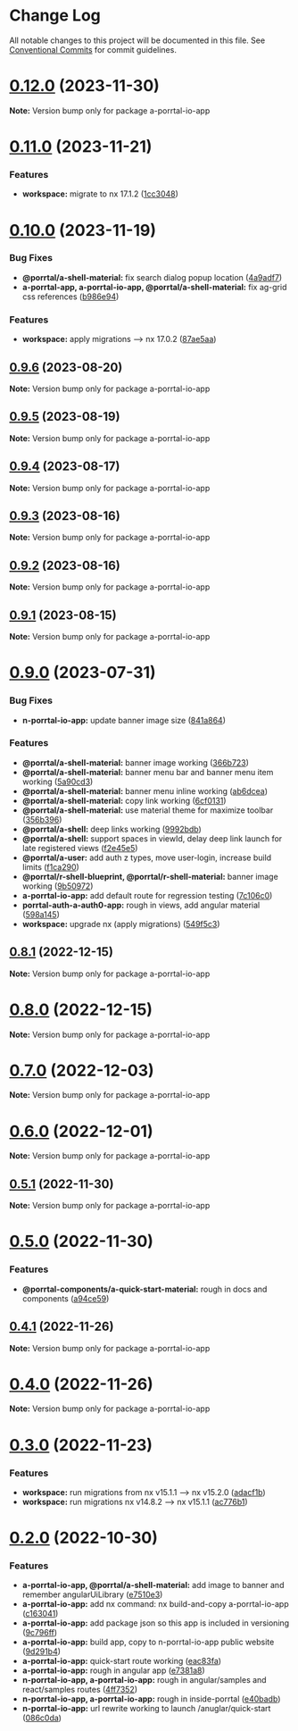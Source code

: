 # Change Log

All notable changes to this project will be documented in this file.
See [Conventional Commits](https://conventionalcommits.org) for commit guidelines.

# [0.12.0](https://github.com/comcast-porrtal/porrtal/compare/v0.11.0...v0.12.0) (2023-11-30)

**Note:** Version bump only for package a-porrtal-io-app





# [0.11.0](https://github.com/comcast-porrtal/porrtal/compare/v0.10.0...v0.11.0) (2023-11-21)


### Features

* **workspace:** migrate to nx 17.1.2 ([1cc3048](https://github.com/comcast-porrtal/porrtal/commit/1cc3048b60a9eb41bb1512fc4f448ee6feb85dff))





# [0.10.0](https://github.com/comcast-porrtal/porrtal/compare/v0.9.6...v0.10.0) (2023-11-19)

### Bug Fixes

- **@porrtal/a-shell-material:** fix search dialog popup location ([4a9adf7](https://github.com/comcast-porrtal/porrtal/commit/4a9adf76d1cb5fed8ab2b33971b98cf2acffa0c0))
- **a-porrtal-app, a-porrtal-io-app, @porrtal/a-shell-material:** fix ag-grid css references ([b986e94](https://github.com/comcast-porrtal/porrtal/commit/b986e94c7269756ece514da77e46b4d13f6de1e9))

### Features

- **workspace:** apply migrations --> nx 17.0.2 ([87ae5aa](https://github.com/comcast-porrtal/porrtal/commit/87ae5aa23058da6d4f7de095914de2f355e7855c))

## [0.9.6](https://github.com/comcast-porrtal/porrtal/compare/v0.9.5...v0.9.6) (2023-08-20)

**Note:** Version bump only for package a-porrtal-io-app

## [0.9.5](https://github.com/comcast-porrtal/porrtal/compare/v0.9.4...v0.9.5) (2023-08-19)

**Note:** Version bump only for package a-porrtal-io-app

## [0.9.4](https://github.com/comcast-porrtal/porrtal/compare/v0.9.3...v0.9.4) (2023-08-17)

**Note:** Version bump only for package a-porrtal-io-app

## [0.9.3](https://github.com/comcast-porrtal/porrtal/compare/v0.9.2...v0.9.3) (2023-08-16)

**Note:** Version bump only for package a-porrtal-io-app

## [0.9.2](https://github.com/comcast-porrtal/porrtal/compare/v0.9.1...v0.9.2) (2023-08-16)

**Note:** Version bump only for package a-porrtal-io-app

## [0.9.1](https://github.com/comcast-porrtal/porrtal/compare/v0.9.0...v0.9.1) (2023-08-15)

**Note:** Version bump only for package a-porrtal-io-app

# [0.9.0](https://github.com/datumgeek/porrtal/compare/v0.8.1...v0.9.0) (2023-07-31)

### Bug Fixes

- **n-porrtal-io-app:** update banner image size ([841a864](https://github.com/datumgeek/porrtal/commit/841a86483ae0884fbeb9e9cd2344b6631ad5b2b9))

### Features

- **@porrtal/a-shell-material:** banner image working ([366b723](https://github.com/datumgeek/porrtal/commit/366b723cf66eb761cf1e1f8e428879cc6e648cca))
- **@porrtal/a-shell-material:** banner menu bar and banner menu item working ([5a90cd3](https://github.com/datumgeek/porrtal/commit/5a90cd3e5fdb1d907d82b1d9c8eb095ceb688ab4))
- **@porrtal/a-shell-material:** banner menu inline working ([ab6dcea](https://github.com/datumgeek/porrtal/commit/ab6dcea24ad743a8049ed0d9771a36a9d851fdeb))
- **@porrtal/a-shell-material:** copy link working ([6cf0131](https://github.com/datumgeek/porrtal/commit/6cf0131ae052c3c903a99080c1286d85608df279))
- **@porrtal/a-shell-material:** use material theme for maximize toolbar ([356b396](https://github.com/datumgeek/porrtal/commit/356b3966a87ae95f83da3146eb36db8ba4ba2104))
- **@porrtal/a-shell:** deep links working ([9992bdb](https://github.com/datumgeek/porrtal/commit/9992bdbb80b0d71e1748e99199162eb39d6e9775))
- **@porrtal/a-shell:** support spaces in viewId, delay deep link launch for late registered views ([f2e45e5](https://github.com/datumgeek/porrtal/commit/f2e45e59f3e707561daa8f8bf6727989c8382452))
- **@porrtal/a-user:** add auth z types, move user-login, increase build limits ([f1ca290](https://github.com/datumgeek/porrtal/commit/f1ca2903b0edc01297bbc3b9c98b38e3943192f9))
- **@porrtal/r-shell-blueprint, @porrtal/r-shell-material:** banner image working ([9b50972](https://github.com/datumgeek/porrtal/commit/9b509720cc0001b8838481cff42ff20856889c40))
- **a-porrtal-io-app:** add default route for regression testing ([7c106c0](https://github.com/datumgeek/porrtal/commit/7c106c08d4ea2bdcd1e0d6960f8e1be871bea883))
- **porrtal-auth-a-auth0-app:** rough in views, add angular material ([598a145](https://github.com/datumgeek/porrtal/commit/598a145fc1896971e841776fa30eaa25e4c10949))
- **workspace:** upgrade nx (apply migrations) ([549f5c3](https://github.com/datumgeek/porrtal/commit/549f5c353259b49d668ad91397b9b05a7fadb7e7))

## [0.8.1](https://github.com/datumgeek/porrtal/compare/v0.8.0...v0.8.1) (2022-12-15)

**Note:** Version bump only for package a-porrtal-io-app

# [0.8.0](https://github.com/datumgeek/porrtal/compare/v0.7.0...v0.8.0) (2022-12-15)

**Note:** Version bump only for package a-porrtal-io-app

# [0.7.0](https://github.com/datumgeek/porrtal/compare/v0.6.0...v0.7.0) (2022-12-03)

**Note:** Version bump only for package a-porrtal-io-app

# [0.6.0](https://github.com/datumgeek/porrtal/compare/v0.5.1...v0.6.0) (2022-12-01)

**Note:** Version bump only for package a-porrtal-io-app

## [0.5.1](https://github.com/datumgeek/porrtal/compare/v0.5.0...v0.5.1) (2022-11-30)

**Note:** Version bump only for package a-porrtal-io-app

# [0.5.0](https://github.com/datumgeek/porrtal/compare/v0.4.1...v0.5.0) (2022-11-30)

### Features

- **@porrtal-components/a-quick-start-material:** rough in docs and components ([a94ce59](https://github.com/datumgeek/porrtal/commit/a94ce594385602bdeb5c5f3739cff61656b97006))

## [0.4.1](https://github.com/datumgeek/porrtal/compare/v0.4.0...v0.4.1) (2022-11-26)

**Note:** Version bump only for package a-porrtal-io-app

# [0.4.0](https://github.com/datumgeek/porrtal/compare/v0.3.0...v0.4.0) (2022-11-26)

**Note:** Version bump only for package a-porrtal-io-app

# [0.3.0](https://github.com/datumgeek/porrtal/compare/v0.2.0...v0.3.0) (2022-11-23)

### Features

- **workspace:** run migrations from nx v15.1.1 --> nx v15.2.0 ([adacf1b](https://github.com/datumgeek/porrtal/commit/adacf1b591fd0ddb3a1bf8b44c304a20b6963ec2))
- **workspace:** run migrations nx v14.8.2 --> nx v15.1.1 ([ac776b1](https://github.com/datumgeek/porrtal/commit/ac776b12c33bedb260e5fda2214a19bed5adc67c))

# [0.2.0](https://github.com/datumgeek/porrtal/compare/v0.1.0...v0.2.0) (2022-10-30)

### Features

- **a-porrtal-io-app, @porrtal/a-shell-material:** add image to banner and remember angularUiLibrary ([e7510e3](https://github.com/datumgeek/porrtal/commit/e7510e3c1145bc3295dc43dfd2237e893f5f9fe5))
- **a-porrtal-io-app:** add nx command: nx build-and-copy a-porrtal-io-app ([c163041](https://github.com/datumgeek/porrtal/commit/c1630416015fa315063d899ac2717a024a771186))
- **a-porrtal-io-app:** add package json so this app is included in versioning ([9c796ff](https://github.com/datumgeek/porrtal/commit/9c796fff9e01c98033bd415352cba6b4a0e746c6))
- **a-porrtal-io-app:** build app, copy to n-porrtal-io-app public website ([9d291b4](https://github.com/datumgeek/porrtal/commit/9d291b4974799f871101497053235ee6441a1424))
- **a-porrtal-io-app:** quick-start route working ([eac83fa](https://github.com/datumgeek/porrtal/commit/eac83fa0402159d7e9a4923d531516b5c0aa6789))
- **a-porrtal-io-app:** rough in angular app ([e7381a8](https://github.com/datumgeek/porrtal/commit/e7381a8d324f18413b909e8800874d235e1f8567))
- **n-porrtal-io-app, a-porrtal-io-app:** rough in angular/samples and react/samples routes ([4ff7352](https://github.com/datumgeek/porrtal/commit/4ff7352477ba896d79e6241e04aa13fe4e401aa8))
- **n-porrtal-io-app, a-porrtal-io-app:** rough in inside-porrtal ([e40badb](https://github.com/datumgeek/porrtal/commit/e40badb12169135b0eaa9c8e81d322869fdbae5f))
- **n-porrtal-io-app:** url rewrite working to launch /anuglar/quick-start ([086c0da](https://github.com/datumgeek/porrtal/commit/086c0da317950fc64b9ef543db0ae5b73016b3c6))
